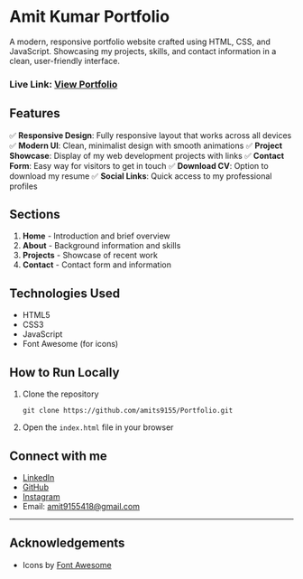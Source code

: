 # Amit Kumar Portfolio

A modern, responsive portfolio website crafted using HTML, CSS, and JavaScript. Showcasing my projects, skills, and contact information in a clean, user-friendly interface.

### Live Link: [View Portfolio](https://github.com/amits9155/Portfolio)

## Features

✅ **Responsive Design**: Fully responsive layout that works across all devices
✅ **Modern UI**: Clean, minimalist design with smooth animations
✅ **Project Showcase**: Display of my web development projects with links
✅ **Contact Form**: Easy way for visitors to get in touch
✅ **Download CV**: Option to download my resume
✅ **Social Links**: Quick access to my professional profiles

## Sections

1. **Home** - Introduction and brief overview
2. **About** - Background information and skills
3. **Projects** - Showcase of recent work
4. **Contact** - Contact form and information

## Technologies Used

- HTML5
- CSS3
- JavaScript
- Font Awesome (for icons)

## How to Run Locally

1. Clone the repository
   ```
   git clone https://github.com/amits9155/Portfolio.git
   ```
2. Open the `index.html` file in your browser

## Connect with me

- [LinkedIn](https://www.linkedin.com/in/amit-kumar-9b0358291/)
- [GitHub](https://github.com/amits9155)
- [Instagram](https://www.instagram.com/amitsinghsarkar3311/)
- Email: amit9155418@gmail.com

---

## Acknowledgements

- Icons by [Font Awesome](https://fontawesome.com/)
